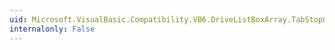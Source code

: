 ```yaml
---
uid: Microsoft.VisualBasic.Compatibility.VB6.DriveListBoxArray.TabStopChanged
internalonly: False
---
```

